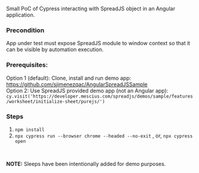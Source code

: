 Small PoC of Cypress interacting with SpreadJS object in an Angular application.

### Precondition
App under test must expose SpreadJS module to window context so that it can be visible by automation execution.

### Prerequisites:  
Option 1 (default): Clone, install and run demo app: https://github.com/sjimenezqac/AngularSpreadJSSample  
Option 2: Use SpreadJS provided demo app (not an Angular app): `cy.visit('https://developer.mescius.com/spreadjs/demos/sample/features/worksheet/initialize-sheet/purejs/')`

### Steps
1. `npm install`
2. `npx cypress run --browser chrome --headed --no-exit` , or, `npx cypress open`

<br/>

**NOTE:** Sleeps have been intentionally added for demo purposes. 
